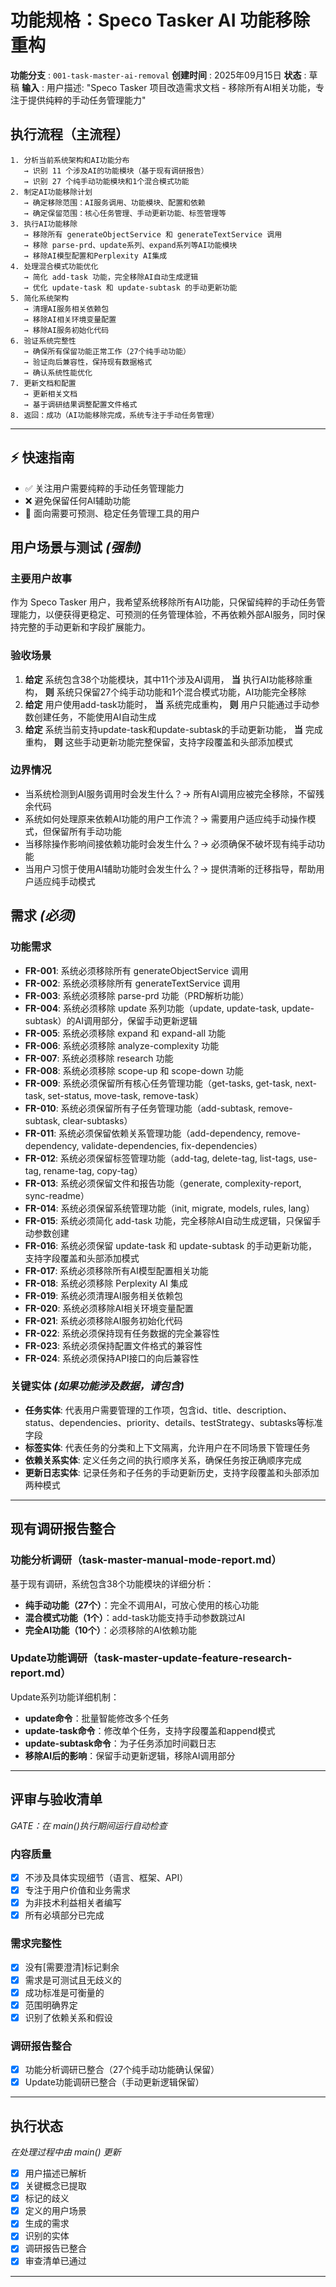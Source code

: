 # 功能规格：Speco Tasker AI 功能移除重构

**功能分支** : `001-task-master-ai-removal`
**创建时间** : 2025年09月15日
**状态** : 草稿
**输入** : 用户描述: "Speco Tasker 项目改造需求文档 - 移除所有AI相关功能，专注于提供纯粹的手动任务管理能力"

## 执行流程（主流程）

```
1. 分析当前系统架构和AI功能分布
   → 识别 11 个涉及AI的功能模块（基于现有调研报告）
   → 识别 27 个纯手动功能模块和1个混合模式功能
2. 制定AI功能移除计划
   → 确定移除范围：AI服务调用、功能模块、配置和依赖
   → 确定保留范围：核心任务管理、手动更新功能、标签管理等
3. 执行AI功能移除
   → 移除所有 generateObjectService 和 generateTextService 调用
   → 移除 parse-prd、update系列、expand系列等AI功能模块
   → 移除AI模型配置和Perplexity AI集成
4. 处理混合模式功能优化
   → 简化 add-task 功能，完全移除AI自动生成逻辑
   → 优化 update-task 和 update-subtask 的手动更新功能
5. 简化系统架构
   → 清理AI服务相关依赖包
   → 移除AI相关环境变量配置
   → 移除AI服务初始化代码
6. 验证系统完整性
   → 确保所有保留功能正常工作（27个纯手动功能）
   → 验证向后兼容性，保持现有数据格式
   → 确认系统性能优化
7. 更新文档和配置
   → 更新相关文档
   → 基于调研结果调整配置文件格式
8. 返回：成功（AI功能移除完成，系统专注于手动任务管理）
```

* * *

## ⚡ 快速指南

*   ✅ 关注用户需要纯粹的手动任务管理能力
*   ❌ 避免保留任何AI辅助功能
*   👥 面向需要可预测、稳定任务管理工具的用户

## 用户场景与测试 *(强制)*

### 主要用户故事

作为 Speco Tasker 用户，我希望系统移除所有AI功能，只保留纯粹的手动任务管理能力，以便获得更稳定、可预测的任务管理体验，不再依赖外部AI服务，同时保持完整的手动更新和字段扩展能力。

### 验收场景

1.  **给定** 系统包含38个功能模块，其中11个涉及AI调用， **当** 执行AI功能移除重构， **则** 系统只保留27个纯手动功能和1个混合模式功能，AI功能完全移除
2.  **给定** 用户使用add-task功能时， **当** 系统完成重构， **则** 用户只能通过手动参数创建任务，不能使用AI自动生成
3.  **给定** 系统当前支持update-task和update-subtask的手动更新功能， **当** 完成重构， **则** 这些手动更新功能完整保留，支持字段覆盖和头部添加模式

### 边界情况

*   当系统检测到AI服务调用时会发生什么？→ 所有AI调用应被完全移除，不留残余代码
*   系统如何处理原来依赖AI功能的用户工作流？→ 需要用户适应纯手动操作模式，但保留所有手动功能
*   当移除操作影响间接依赖功能时会发生什么？→ 必须确保不破坏现有纯手动功能
*   当用户习惯于使用AI辅助功能时会发生什么？→ 提供清晰的迁移指导，帮助用户适应纯手动模式

## 需求 *(必须)*

### 功能需求

*   **FR-001**: 系统必须移除所有 generateObjectService 调用
*   **FR-002**: 系统必须移除所有 generateTextService 调用
*   **FR-003**: 系统必须移除 parse-prd 功能（PRD解析功能）
*   **FR-004**: 系统必须移除 update 系列功能（update, update-task, update-subtask）的AI调用部分，保留手动更新逻辑
*   **FR-005**: 系统必须移除 expand 和 expand-all 功能
*   **FR-006**: 系统必须移除 analyze-complexity 功能
*   **FR-007**: 系统必须移除 research 功能
*   **FR-008**: 系统必须移除 scope-up 和 scope-down 功能
*   **FR-009**: 系统必须保留所有核心任务管理功能（get-tasks, get-task, next-task, set-status, move-task, remove-task）
*   **FR-010**: 系统必须保留所有子任务管理功能（add-subtask, remove-subtask, clear-subtasks）
*   **FR-011**: 系统必须保留依赖关系管理功能（add-dependency, remove-dependency, validate-dependencies, fix-dependencies）
*   **FR-012**: 系统必须保留标签管理功能（add-tag, delete-tag, list-tags, use-tag, rename-tag, copy-tag）
*   **FR-013**: 系统必须保留文件和报告功能（generate, complexity-report, sync-readme）
*   **FR-014**: 系统必须保留系统管理功能（init, migrate, models, rules, lang）
*   **FR-015**: 系统必须简化 add-task 功能，完全移除AI自动生成逻辑，只保留手动参数创建
*   **FR-016**: 系统必须保留 update-task 和 update-subtask 的手动更新功能，支持字段覆盖和头部添加模式
*   **FR-017**: 系统必须移除所有AI模型配置相关功能
*   **FR-018**: 系统必须移除 Perplexity AI 集成
*   **FR-019**: 系统必须清理AI服务相关依赖包
*   **FR-020**: 系统必须移除AI相关环境变量配置
*   **FR-021**: 系统必须移除AI服务初始化代码
*   **FR-022**: 系统必须保持现有任务数据的完全兼容性
*   **FR-023**: 系统必须保持配置文件格式的兼容性
*   **FR-024**: 系统必须保持API接口的向后兼容性

### 关键实体 *(如果功能涉及数据，请包含)*

*   **任务实体**: 代表用户需要管理的工作项，包含id、title、description、status、dependencies、priority、details、testStrategy、subtasks等标准字段
*   **标签实体**: 代表任务的分类和上下文隔离，允许用户在不同场景下管理任务
*   **依赖关系实体**: 定义任务之间的执行顺序关系，确保任务按正确顺序完成
*   **更新日志实体**: 记录任务和子任务的手动更新历史，支持字段覆盖和头部添加两种模式

* * *

## 现有调研报告整合

### 功能分析调研（task-master-manual-mode-report.md）

基于现有调研，系统包含38个功能模块的详细分析：
- **纯手动功能（27个）**：完全不调用AI，可放心使用的核心功能
- **混合模式功能（1个）**：add-task功能支持手动参数跳过AI
- **完全AI功能（10个）**：必须移除的AI依赖功能

### Update功能调研（task-master-update-feature-research-report.md）

Update系列功能详细机制：
- **update命令**：批量智能修改多个任务
- **update-task命令**：修改单个任务，支持字段覆盖和append模式
- **update-subtask命令**：为子任务添加时间戳日志
- **移除AI后的影响**：保留手动更新逻辑，移除AI调用部分

* * *

## 评审与验收清单

*GATE：在 main()执行期间运行自动检查*

### 内容质量

- [x] 不涉及具体实现细节（语言、框架、API）
- [x] 专注于用户价值和业务需求
- [x] 为非技术利益相关者编写
- [x] 所有必填部分已完成

### 需求完整性

- [x] 没有[需要澄清]标记剩余
- [x] 需求是可测试且无歧义的
- [x] 成功标准是可衡量的
- [x] 范围明确界定
- [x] 识别了依赖关系和假设

### 调研报告整合

- [x] 功能分析调研已整合（27个纯手动功能确认保留）
- [x] Update功能调研已整合（手动更新逻辑保留）

* * *

## 执行状态

*在处理过程中由 main() 更新*

- [x] 用户描述已解析
- [x] 关键概念已提取
- [x] 标记的歧义
- [x] 定义的用户场景
- [x] 生成的需求
- [x] 识别的实体
- [x] 调研报告已整合
- [x] 审查清单已通过

* * *
